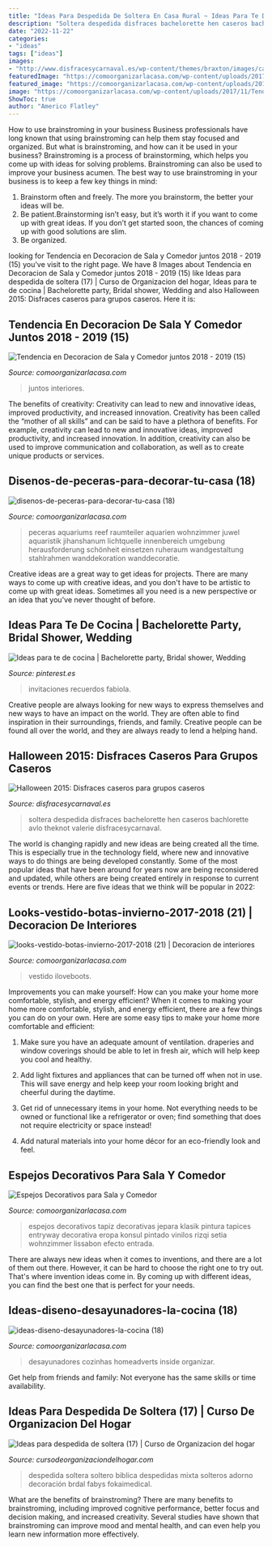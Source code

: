 ```yaml
---
title: "Ideas Para Despedida De Soltera En Casa Rural ~ Ideas Para Te De Cocina"
description: "Soltera despedida disfraces bachelorette hen caseros bachlorette avlo theknot valerie disfracesycarnaval"
date: "2022-11-22"
categories:
- "ideas"
tags: ["ideas"]
images:
- "http://www.disfracesycarnaval.es/wp-content/themes/braxton/images/cache/disfraces-despedida-de-soltera.jpg"
featuredImage: "https://comoorganizarlacasa.com/wp-content/uploads/2017/11/Tendencia-en-Decoracion-de-Sala-y-Comedor-juntos-2018-2019-15.jpg"
featured_image: "https://comoorganizarlacasa.com/wp-content/uploads/2017/09/ideas-diseno-desayunadores-la-cocina-18.jpg"
image: "https://comoorganizarlacasa.com/wp-content/uploads/2017/11/Tendencia-en-Decoracion-de-Sala-y-Comedor-juntos-2018-2019-15.jpg"
ShowToc: true
author: "Americo Flatley"
---
```



How to use brainstroming in your business
Business professionals have long known that using brainstroming can help them stay focused and organized. But what is brainstroming, and how can it be used in your business? Brainstroming is a process of brainstorming, which helps you come up with ideas for solving problems. Brainstroming can also be used to improve your business acumen. 
The best way to use brainstroming in your business is to keep a few key things in mind: 
1) Brainstorm often and freely. The more you brainstorm, the better your ideas will be. 
2) Be patient.Brainstorming isn’t easy, but it’s worth it if you want to come up with great ideas. If you don’t get started soon, the chances of coming up with good solutions are slim. 
3) Be organized.

	

		
looking for Tendencia en Decoracion de Sala y Comedor juntos 2018 - 2019 (15) you've visit to the right page. We have 8 Images about Tendencia en Decoracion de Sala y Comedor juntos 2018 - 2019 (15) like Ideas para despedida de soltera (17) | Curso de Organizacion del hogar, Ideas para te de cocina | Bachelorette party, Bridal shower, Wedding and also Halloween 2015: Disfraces caseros para grupos caseros. Here it is:
		
    
## Tendencia En Decoracion De Sala Y Comedor Juntos 2018 - 2019 (15)

<img loading=lazy src="https://comoorganizarlacasa.com/wp-content/uploads/2017/11/Tendencia-en-Decoracion-de-Sala-y-Comedor-juntos-2018-2019-15.jpg" onerror="this.onerror=null;this.src='https://tse4.mm.bing.net/th?id=OIP.KBK9oNmKj9ETFKo7XF6DAQHaE8&amp;pid=15.1';" alt="Tendencia en Decoracion de Sala y Comedor juntos 2018 - 2019 (15)">

_Source: comoorganizarlacasa.com_

>juntos interiores. 

	

The benefits of creativity: Creativity can lead to new and innovative ideas, improved productivity, and increased innovation.
Creativity has been called the “mother of all skills” and can be said to have a plethora of benefits. For example, creativity can lead to new and innovative ideas, improved productivity, and increased innovation. In addition, creativity can also be used to improve communication and collaboration, as well as to create unique products or services.

    
## Disenos-de-peceras-para-decorar-tu-casa (18)

<img loading=lazy src="https://comoorganizarlacasa.com/wp-content/uploads/2017/04/disenos-de-peceras-para-decorar-tu-casa-18.jpg" onerror="this.onerror=null;this.src='https://tse2.mm.bing.net/th?id=OIP.9PTgKetmm88yCDH4uswYEQHaFj&amp;pid=15.1';" alt="disenos-de-peceras-para-decorar-tu-casa (18)">

_Source: comoorganizarlacasa.com_

>peceras aquariums reef raumteiler aquarien wohnzimmer juwel aquaristik jihanshanum lichtquelle innenbereich umgebung herausforderung schönheit einsetzen ruheraum wandgestaltung stahlrahmen wanddekoration wanddecoratie. 

	

Creative ideas are a great way to get ideas for projects. There are many ways to come up with creative ideas, and you don't have to be artistic to come up with great ideas. Sometimes all you need is a new perspective or an idea that you've never thought of before.

    
## Ideas Para Te De Cocina | Bachelorette Party, Bridal Shower, Wedding

<img loading=lazy src="https://i.pinimg.com/736x/fa/db/3e/fadb3e7137e8e755d0e3ed9f73a210d5--ideas-para-tes.jpg" onerror="this.onerror=null;this.src='https://tse4.mm.bing.net/th?id=OIP.hVk9fH93e2UYVug1nDnsXAHaKF&amp;pid=15.1';" alt="Ideas para te de cocina | Bachelorette party, Bridal shower, Wedding">

_Source: pinterest.es_

>invitaciones recuerdos fabiola. 

	

Creative people are always looking for new ways to express themselves and new ways to have an impact on the world. They are often able to find inspiration in their surroundings, friends, and family. Creative people can be found all over the world, and they are always ready to lend a helping hand.

    
## Halloween 2015: Disfraces Caseros Para Grupos Caseros

<img loading=lazy src="http://www.disfracesycarnaval.es/wp-content/themes/braxton/images/cache/disfraces-despedida-de-soltera.jpg" onerror="this.onerror=null;this.src='https://tse3.mm.bing.net/th?id=OIP.dwZFi7q-09Uu9EVOWYdHPgHaFH&amp;pid=15.1';" alt="Halloween 2015: Disfraces caseros para grupos caseros">

_Source: disfracesycarnaval.es_

>soltera despedida disfraces bachelorette hen caseros bachlorette avlo theknot valerie disfracesycarnaval. 

	

The world is changing rapidly and new ideas are being created all the time. This is especially true in the technology field, where new and innovative ways to do things are being developed constantly. Some of the most popular ideas that have been around for years now are being reconsidered and updated, while others are being created entirely in response to current events or trends. Here are five ideas that we think will be popular in 2022:

    
## Looks-vestido-botas-invierno-2017-2018 (21) | Decoracion De Interiores

<img loading=lazy src="http://comoorganizarlacasa.com/wp-content/uploads/2017/10/looks-vestido-botas-invierno-2017-2018-21.jpg" onerror="this.onerror=null;this.src='https://tse2.mm.bing.net/th?id=OIP.D0R8aHeMQdYOgaEY_9BHhwHaLH&amp;pid=15.1';" alt="looks-vestido-botas-invierno-2017-2018 (21) | Decoracion de interiores">

_Source: comoorganizarlacasa.com_

>vestido iloveboots. 

	

Improvements you can make yourself: How can you make your home more comfortable, stylish, and energy efficient?
When it comes to making your home more comfortable, stylish, and energy efficient, there are a few things you can do on your own. Here are some easy tips to make your home more comfortable and efficient: 
1. Make sure you have an adequate amount of ventilation. draperies and window coverings should be able to let in fresh air, which will help keep you cool and healthy.

2. Add light fixtures and appliances that can be turned off when not in use. This will save energy and help keep your room looking bright and cheerful during the daytime.

3. Get rid of unnecessary items in your home. Not everything needs to be owned or functional like a refrigerator or oven; find something that does not require electricity or space instead!

4. Add natural materials into your home décor for an eco-friendly look and feel.

    
## Espejos Decorativos Para Sala Y Comedor

<img loading=lazy src="https://comoorganizarlacasa.com/wp-content/uploads/2017/08/Espejos-Decorativos-para-Sala-y-Comedor-14.jpg" onerror="this.onerror=null;this.src='https://tse3.mm.bing.net/th?id=OIP.YDexLnNCsbk-qpgUfVlxwQHaJl&amp;pid=15.1';" alt="Espejos Decorativos para Sala y Comedor">

_Source: comoorganizarlacasa.com_

>espejos decorativos tapiz decorativas jepara klasik pintura tapices entryway decorativa eropa konsul pintado vinilos rizqi setia wohnzimmer lissabon efecto entrada. 

	

There are always new ideas when it comes to inventions, and there are a lot of them out there. However, it can be hard to choose the right one to try out. That's where invention ideas come in. By coming up with different ideas, you can find the best one that is perfect for your needs.

    
## Ideas-diseno-desayunadores-la-cocina (18)

<img loading=lazy src="https://comoorganizarlacasa.com/wp-content/uploads/2017/09/ideas-diseno-desayunadores-la-cocina-18.jpg" onerror="this.onerror=null;this.src='https://tse1.mm.bing.net/th?id=OIP.Vg0nCGP4siiWEUz0pMfyEQHaLH&amp;pid=15.1';" alt="ideas-diseno-desayunadores-la-cocina (18)">

_Source: comoorganizarlacasa.com_

>desayunadores cozinhas homeadverts inside organizar. 

	

Get help from friends and family: Not everyone has the same skills or time availability.

    
## Ideas Para Despedida De Soltera (17) | Curso De Organizacion Del Hogar

<img loading=lazy src="https://cursodeorganizaciondelhogar.com/wp-content/uploads/2016/04/Ideas-para-despedida-de-soltera-17.jpg" onerror="this.onerror=null;this.src='https://tse4.mm.bing.net/th?id=OIP.aLbcXsIpR4Wi71BoY4OScAHaLD&amp;pid=15.1';" alt="Ideas para despedida de soltera (17) | Curso de Organizacion del hogar">

_Source: cursodeorganizaciondelhogar.com_

>despedida soltera soltero biblica despedidas mixta solteros adorno decoración brdal fabys fokaimedical. 

	

What are the benefits of brainstroming?
There are many benefits to brainstroming, including improved cognitive performance, better focus and decision making, and increased creativity. Several studies have shown that brainstroming can improve mood and mental health, and can even help you learn new information more effectively.

